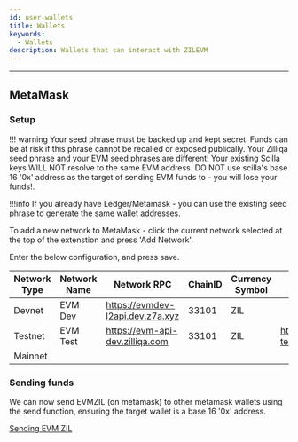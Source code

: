 ```yaml
---
id: user-wallets
title: Wallets
keywords:
  - Wallets
description: Wallets that can interact with ZILEVM
---
```


---

## MetaMask

### Setup

!!! warning
  Your seed phrase must be backed up and kept secret.
  Funds can be at risk if this phrase cannot be recalled or exposed publically.
  Your Zilliqa seed phrase and your EVM seed phrases are different! Your existing Scilla keys WILL NOT resolve to the same EVM address. DO NOT use scilla's base 16 '0x' address as the target of sending EVM funds to - you will lose your funds!.

!!!info
  If you already have Ledger/Metamask - you can use the existing seed phrase to generate the same wallet addresses.

To add a new network to MetaMask - click the current network selected at the top of the extenstion and press 'Add Network'.

Enter the below configuration, and press save.

| Network Type | Network Name  | Network RPC                       | ChainID | Currency Symbol | Block Explorer URL |
|--------------|---------------|-----------------------------------|---------|-----------------|--------------------|
| Devnet       | EVM Dev       | https://evmdev-l2api.dev.z7a.xyz  | 33101   | ZIL             |                    |
| Testnet      | EVM Test      | https://evm-api-dev.zilliqa.com   | 33101   | ZIL             | https://zilliqa-testnet.tryethernal.com/ |
| Mainnet      |               |                                   |         |                 |                    |

### Sending funds

We can now send EVMZIL (on metamask) to other metamask wallets using the send function, ensuring the target wallet is a base 16 '0x' address.

[Sending EVM ZIL](/img/evm/send_evm_zil.png)
